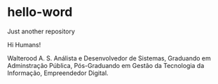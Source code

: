 # hello-word
Just another repository

Hi Humans!

Walterood A. S. 
Análista e Desenvolvedor de Sistemas, 
Graduando em Adminstração Pública, 
Pós-Graduando em Gestão da Tecnologia da Informação, 
Empreendedor Digital.
